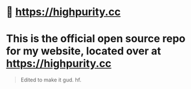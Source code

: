# 👋 https://highpurity.cc

# This is the official open source repo for my website, located over at https://highpurity.cc
> Edited to make it gud. hf.